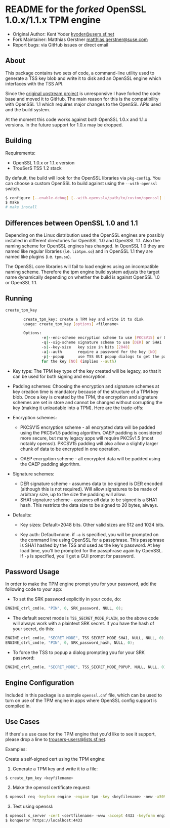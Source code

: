 # README for the *forked* OpenSSL 1.0.x/1.1.x TPM engine

- Original Author: Kent Yoder <kyoder@users.sf.net>
- Fork Maintainer: Matthias Gerstner <matthias.gerstner@suse.com>
- Report bugs: via GitHub issues or direct email

## About

This package contains two sets of code, a command-line utility used to
generate a TSS key blob and write it to disk and an OpenSSL engine which
interfaces with the TSS API.

Since the
[original upstream
project](https://sourceforge.net/p/trousers/openssl_tpm_engine/ci/master/tree/)
is unresponsive I have forked the code base and moved it to GitHub. The main
reason for this is the compatibility with OpenSSL 1.1 which requires major
changes to the OpenSSL APIs used and the build system.

At the moment this code works against both OpenSSL 1.0.x and 1.1.x versions.
In the future support for 1.0.x may be dropped.

## Building

Requirements:

- OpenSSL 1.0.x or 1.1.x version
- TrouSerS TSS 1.2 stack

By default, the build will look for the OpenSSL libraries via `pkg-config`.
You can choose a custom OpenSSL to build against using the `--with-openssl`
switch.

```sh
$ configure [--enable-debug] [--with-openssl=/path/to/custom/openssl] [--with-enginedir=/path/to/engines] 
$ make
# make install
```

## Differences between OpenSSL 1.0 and 1.1

Depending on the Linux distribution used the OpenSSL engines are possibly
installed in different directories for OpenSSL 1.0 and OpenSSL 1.1. Also the
naming scheme for OpenSSL engines has changed. In OpenSSL 1.0 they are named
like regular libraries (i.e. `libtpm.so`) and in OpenSSL 1.1 they are named
like plugins (i.e. `tpm.so`).

The OpenSSL core libraries will fail to load engines using an incompatible
naming scheme. Therefore the tpm engine build system adjusts the target name
dynamically depending on whether the build is against OpenSSL 1.0 or OpenSSL
1.1.

## Running

```sh
create_tpm_key

        create_tpm_key: create a TPM key and write it to disk
        usage: create_tpm_key [options] <filename>

        Options:
                -e|--enc-scheme encryption scheme to use [PKCSV15] or OAEP
                -q|--sig-scheme signature scheme to use [DER] or SHA1
                -s|--key-size   key size in bits [2048]
                -a|--auth       require a password for the key [NO]
                -p|--popup      use TSS GUI popup dialogs to get the password
				for the key [NO] (implies --auth)
```

- Key type: The TPM key type of the key created will be legacy, so that it can
  be used for both signing and encryption.

- Padding schemes:  Choosing the encryption and signature schemes at key
  creation time is mandatory because of the structure of a TPM key blob.  Once
  a key is created by the TPM, the encryption and signature schemes are set in
  store and cannot be changed without corrupting the key (making it unloadable
  into a TPM). Here are the trade-offs:

- Encryption schemes:

    * PKCSV15 encryption scheme - all encrypted data will be padded using the
    PKCSv1.5 padding algorithm. OAEP padding is considered more secure, but
    many legacy apps will require PKCSv1.5 (most notably openssl). PKCSV15
    padding will also allow a slightly larger chunk of data to be encrypted in
    one operation.

    * OAEP encryption scheme - all encrypted data will be padded using the OAEP
    padding algorithm.

- Signature schemes:

    * DER signature scheme - assumes data to be signed is DER encoded (although
    this is not required). Will allow signatures to be made of arbitrary
    size, up to the size the padding will allow.
    * SHA1 signature scheme - assumes *all* data to be signed is a SHA1 hash.
    This restricts the data size to be signed to 20 bytes, always.

- Defaults:

    * Key sizes: Default=2048 bits. Other valid sizes are 512 and 1024 bits.

    * Key auth: Default=none. if `-a` is specified, you will be prompted on the
    command line using OpenSSL for a passphrase. This passphrase is SHA1
    hashed by the TSS and used as the key's password. At key load time, you'll
    be prompted for the passphrase again by OpenSSL. If `-p` is specified,
    you'll get a GUI  prompt for password.

## Password Usage

In order to make the TPM engine prompt you for your password, add the
following code to your app:

- To set the SRK password explicitly in your code, do:
```c
ENGINE_ctrl_cmd(e, "PIN", 0, SRK_password, NULL, 0);
```

- The default secret mode is `TSS_SECRET_MODE_PLAIN`, so the above code will
always work with a plaintext SRK secret.  If you have the hash of your secret,
do this:
```c
ENGINE_ctrl_cmd(e, "SECRET_MODE", TSS_SECRET_MODE_SHA1, NULL, NULL, 0);
ENGINE_ctrl_cmd(e, "PIN", 0, SRK_password_hash, NULL, 0);
```

- To force the TSS to popup a dialog prompting you for your SRK password:
```c
ENGINE_ctrl_cmd(e, "SECRET_MODE", TSS_SECRET_MODE_POPUP, NULL, NULL, 0);
```

## Engine Configuration

Included in this package is a sample `openssl.cnf` file, which can be used to
turn on use of the TPM engine in apps where OpenSSL config support is compiled
in.


## Use Cases

If there's a use case for the TPM engine that you'd like to see it support,
please drop a line to trousers-users@lists.sf.net.

Examples:

Create a self-signed cert using the TPM engine:

1. Generate a TPM key and write it to a file:
```sh
$ create_tpm_key <keyfilename>
```
2. Make the openssl certificate request:
```sh
$ openssl req -keyform engine -engine tpm -key <keyfilename> -new -x509 -days 365 -out <certfilename>
```
3. Test using openssl:
```sh
$ openssl s_server -cert <certfilename> -www -accept 4433 -keyform engine -engine tpm -key <keyfilename>
$ konqueror https://localhost:4433
```
